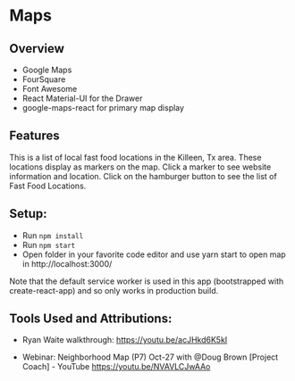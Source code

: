 # Maps

## Overview


* Google Maps
* FourSquare
* Font Awesome 
* React Material-UI for the Drawer
* google-maps-react for primary map display

## Features
This is a list of local fast food locations in the Killeen, Tx area. These locations display as markers on the map. Click a marker to see website information and location. Click on the hamburger button to see the list of Fast Food Locations.

## Setup:
* Run `npm install`
* Run `npm start`
* Open folder in your favorite code editor and use yarn start to open map in http://localhost:3000/

Note that the default service worker is used in this app (bootstrapped with create-react-app) and so only works in production build.

## Tools Used and Attributions:
* Ryan Waite walkthrough:
  https://youtu.be/acJHkd6K5kI

* Webinar: Neighborhood Map (P7) Oct-27 with @Doug Brown [Project Coach]  - YouTube
  https://youtu.be/NVAVLCJwAAo

